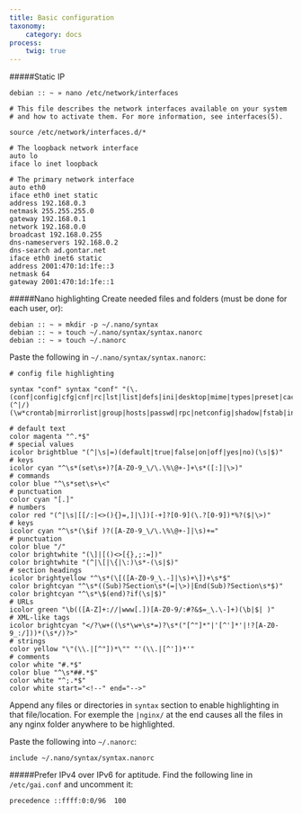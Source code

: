 ```yaml
---
title: Basic configuration
taxonomy:
    category: docs
process:
	twig: true
---
```


#####Static IP
```
debian :: ~ » nano /etc/network/interfaces

# This file describes the network interfaces available on your system
# and how to activate them. For more information, see interfaces(5).
    
source /etc/network/interfaces.d/*
    
# The loopback network interface
auto lo
iface lo inet loopback
    
# The primary network interface
auto eth0
iface eth0 inet static
address 192.168.0.3
netmask 255.255.255.0
gateway 192.168.0.1
network 192.168.0.0
broadcast 192.168.0.255
dns-nameservers 192.168.0.2
dns-search ad.gontar.net
iface eth0 inet6 static
address 2001:470:1d:1fe::3
netmask 64
gateway 2001:470:1d:1fe::1
```
#####Nano highlighting
Create needed files and folders (must be done for each user, or):
```
debian :: ~ » mkdir -p ~/.nano/syntax
debian :: ~ » touch ~/.nano/syntax/syntax.nanorc
debian :: ~ » touch ~/.nanorc
```
Paste the following in `~/.nano/syntax/syntax.nanorc`:
```
# config file highlighting

syntax "conf" syntax "conf" "(\.(conf|config|cfg|cnf|rc|lst|list|defs|ini|desktop|mime|types|preset|cache|seat|service|htaccess)$|(^|/)(\w*crontab|mirrorlist|group|hosts|passwd|rpc|netconfig|shadow|fstab|inittab|inputrc|protocols|sudoers)$|conf.d/|.config/|nginx/)"

# default text
color magenta "^.*$"
# special values
icolor brightblue "(^|\s|=)(default|true|false|on|off|yes|no)(\s|$)"
# keys
icolor cyan "^\s*(set\s+)?[A-Z0-9_\/\.\%\@+-]+\s*([:]|\>)"
# commands
color blue "^\s*set\s+\<"
# punctuation
color cyan "[.]"
# numbers
color red "(^|\s|[[/:|<>(){}=,]|\])[-+]?[0-9](\.?[0-9])*%?($|\>)"
# keys
icolor cyan "^\s*(\$if )?([A-Z0-9_\/\.\%\@+-]|\s)+="
# punctuation
color blue "/"
color brightwhite "(\]|[()<>[{},;:=])"
color brightwhite "(^|\[|\{|\:)\s*-(\s|$)"
# section headings
icolor brightyellow "^\s*(\[([A-Z0-9_\.-]|\s)+\])+\s*$"
color brightcyan "^\s*((Sub)?Section\s*(=|\>)|End(Sub)?Section\s*$)"
color brightcyan "^\s*\$(end)?if(\s|$)"
# URLs
icolor green "\b(([A-Z]+://|www[.])[A-Z0-9/:#?&$=_\.\-]+)(\b|$| )"
# XML-like tags
icolor brightcyan "</?\w+((\s*\w+\s*=)?\s*("[^"]*"|'[^']*'|!?[A-Z0-9_:/]))*(\s*/)?>"
# strings
color yellow "\"(\\.|[^"])*\"" "'(\\.|[^'])*'"
# comments
color white "#.*$"
color blue "^\s*##.*$"
color white "^;.*$"
color white start="<!--" end="-->"
```
Append any files or directories in `syntax` section to enable highlighting in that file/location. For exemple the `|nginx/` at the end causes all the files in any nginx folder anywhere to be highlighted. 

Paste the following into `~/.nanorc`:
```
include ~/.nano/syntax/syntax.nanorc
```
#####Prefer IPv4 over IPv6 for aptitude.
Find the following line in `/etc/gai.conf` and uncomment it:
```
precedence ::ffff:0:0/96  100
```
```
